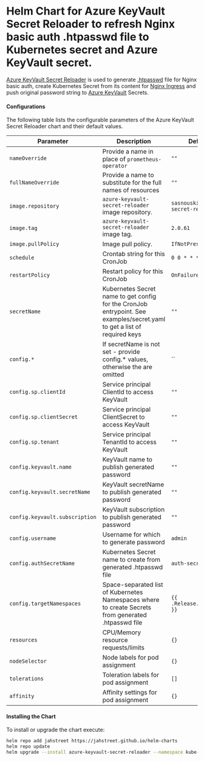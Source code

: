 # Helm Chart for Azure KeyVault Secret Reloader to refresh Nginx basic auth .htpasswd file to Kubernetes secret and Azure KeyVault secret.

[Azure KeyVault Secret Reloader]() is used to generate [.htpasswd](https://docs.nginx.com/nginx/admin-guide/security-controls/configuring-http-basic-authentication/) file for Nginx basic auth, create Kubernetes Secret from its content for [Nginx Ingress](https://github.com/kubernetes/ingress-nginx) and push original password string to [Azure KeyVault](https://docs.microsoft.com/en-us/azure/key-vault/) Secrets.

#### Configurations

The following table lists the configurable parameters of the Azure KeyVault Secret Reloader chart and their default values.

| Parameter | Description | Default |
| ------------------------------------ |----------------------------------------------------------------- | ------------------------------------------------------------------------------------------------------------------------------ |
| `nameOverride` | Provide a name in place of `prometheus-operator` |`""`|
| `fullNameOverride` | Provide a name to substitute for the full names of resources |`""`|
| `image.repository` | `azure-keyvault-secret-reloader` image repository. | `sasnouskikh/azkv-secret-reloader` |
| `image.tag` | `azure-keyvault-secret-reloader` image tag. | `2.0.61` |
| `image.pullPolicy` | Image pull policy. | `IfNotPresent` |
| `schedule` | Crontab string for this CronJob | `0 0 * * *` |
| `restartPolicy` | Restart policy for this CronJob | `OnFailure` |
| `secretName` | Kubernetes Secret name to get config for the CronJob entrypoint. See examples/secret.yaml to get a list of required keys | `""` |
| `config.*` | If secretName is not set - provide config.* values, otherwise the are omitted | `` |
| `config.sp.clientId` | Service principal ClientId to access KeyVault | `""` |
| `config.sp.clientSecret` | Service principal ClientSecret to access KeyVault | `""` |
| `config.sp.tenant` | Service principal TenantId to access KeyVault | `""` |
| `config.keyvault.name` | KeyVault name to publish generated password | `""` |
| `config.keyvault.secretName` | KeyVault secretName to publish generated password | `""` |
| `config.keyvault.subscription` | KeyVault subscription to publish generated password | `""` |
| `config.username` | Username for which to generate password | `admin` |
| `config.authSecretName` | Kubernetes Secret name to create from generated .htpasswd file | `auth-secret` |
| `config.targetNamespaces` | Space-separated list of Kubernetes Namespaces where to create Secrets from generated .htpasswd file | `{{ .Release.Namespace }}` |
| `resources` | CPU/Memory resource requests/limits | `{}` |
| `nodeSelector` | Node labels for pod assignment | `{}` |
| `tolerations` | Toleration labels for pod assignment | `[]` |
| `affinity` | Affinity settings for pod assignment | `{}` |

#### Installing the Chart

To install or upgrade the chart execute:
```bash
helm repo add jahstreet https://jahstreet.github.io/helm-charts
helm repo update
helm upgrade --install azure-keyvault-secret-reloader --namespace kube-system jahstreet/azure-keyvault-secret-reloader
```